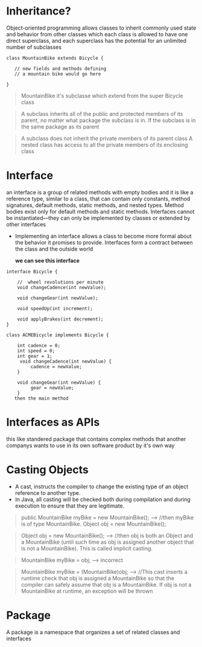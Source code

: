 # Inheritance?
 Object-oriented programming allows classes to inherit commonly used state and behavior from other classes which each class is allowed to have one direct superclass, and each superclass has the potential for an unlimited number of subclasses

 ```
 class MountainBike extends Bicycle {

    // new fields and methods defining 
    // a mountain bike would go here

}
 ```
 > MountainBike it's subclasse which extend from the super Bicycle class

  > A subclass inherits all of the public and protected members of its parent, no matter what package the subclass is in. If the subclass is in the same package as its parent

  > A subclass does not inherit the private members of its parent class
  > A nested class has access to all the private members of its enclosing class

 # Interface
an interface is a group of related methods with empty bodies and it is like a reference type, similar to a class, that can contain only constants, method signatures, default methods, static methods, and nested types. Method bodies exist only for default methods and static methods. Interfaces cannot be instantiated—they can only be implemented by classes or extended by other interfaces

* Implementing an interface allows a class to become more formal about the behavior it promises to provide. Interfaces form a contract between the class and the outside world

  **we can see this interface**
```
interface Bicycle {

    //  wheel revolutions per minute
    void changeCadence(int newValue);

    void changeGear(int newValue);

    void speedUp(int increment);

    void applyBrakes(int decrement);
}

class ACMEBicycle implements Bicycle {

    int cadence = 0;
    int speed = 0;
    int gear = 1;
     void changeCadence(int newValue) {
         cadence = newValue;
    }

    void changeGear(int newValue) {
         gear = newValue;
    }
   then the main method  
```
# Interfaces as APIs
 this like standered package that contains complex methods that another companys wants to use in its own software product by it's own way 

 # Casting Objects
 * A cast, instructs the compiler to change the existing type of an object reference to another type.
 * In Java, all casting will be checked both during compilation and during execution to ensure that they are legitimate.

 
 > public MountainBike myBike = new MountainBike(); --> //then myBike is of type MountainBike.
 Object obj = new MountainBike();

 > Object obj = new MountainBike();    --> //then obj is both an Object and a MountainBike (until such time as obj is assigned another object that is not a MountainBike). This is called implicit casting.

 >MountainBike myBike = obj;  --> incorrect
 
 >MountainBike myBike = (MountainBike)obj; --> //This cast inserts a runtime check that obj is assigned a MountainBike so that the compiler can safely assume that obj is a MountainBike. If obj is not a MountainBike at runtime, an exception will be thrown



 

# Package
A package is a namespace that organizes a set of related classes and interfaces
